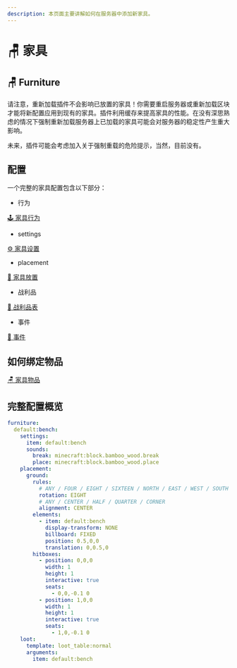 ```yaml
---
description: 本页面主要讲解如何在服务器中添加新家具。
---
```


# 🪑 家具

## 🪑 Furniture

请注意，重新加载插件不会影响已放置的家具！你需要重启服务器或重新加载区块才能将新配置应用到现有的家具。插件利用缓存来提高家具的性能。在没有深思熟虑的情况下强制重新加载服务器上已加载的家具可能会对服务器的稳定性产生重大影响。

未来，插件可能会考虑加入关于强制重载的危险提示，当然，目前没有。

## 配置 <a href="#sections-to-configure" id="sections-to-configure"></a>

一个完整的家具配置包含以下部分：

* 行为

[🕹️ 家具行为](https://mo-mi.gitbook.io/xiaomomi-plugins/craftengine/plugin-wiki/craftengine/add-new-contents/furniture/furniture-behaviors)

* settings

[⚙️ 家具设置](https://mo-mi.gitbook.io/xiaomomi-plugins/craftengine/plugin-wiki/craftengine/add-new-contents/furniture/furniture-settings)

* placement

[📍 家具放置](https://mo-mi.gitbook.io/xiaomomi-plugins/craftengine/plugin-wiki/craftengine/add-new-contents/furniture/furniture-placement)

* 战利品

[💎 战利品表](https://mo-mi.gitbook.io/xiaomomi-plugins/craftengine/plugin-wiki/craftengine/add-new-contents/loot-table)

* 事件

[🪇 事件](https://mo-mi.gitbook.io/xiaomomi-plugins/craftengine/plugin-wiki/craftengine/add-new-contents/events)

## 如何绑定物品 <a href="#how-to-bind-items" id="how-to-bind-items"></a>

[🪑 家具物品](https://mo-mi.gitbook.io/xiaomomi-plugins/craftengine/plugin-wiki/craftengine/add-new-contents/items/item-behaviors/furniture-item)

## 完整配置概览 <a href="#full-config-overview" id="full-config-overview"></a>

```yaml
furniture:
  default:bench:
    settings:
      item: default:bench
      sounds:
        break: minecraft:block.bamboo_wood.break
        place: minecraft:block.bamboo_wood.place
    placement:
      ground:
        rules:
          # ANY / FOUR / EIGHT / SIXTEEN / NORTH / EAST / WEST / SOUTH
          rotation: EIGHT
          # ANY / CENTER / HALF / QUARTER / CORNER
          alignment: CENTER
        elements:
          - item: default:bench
            display-transform: NONE
            billboard: FIXED
            position: 0.5,0,0
            translation: 0,0.5,0
        hitboxes:
          - position: 0,0,0
            width: 1
            height: 1
            interactive: true
            seats:
              - 0,0,-0.1 0
          - position: 1,0,0
            width: 1
            height: 1
            interactive: true
            seats:
              - 1,0,-0.1 0
    loot:
      template: loot_table:normal
      arguments:
        item: default:bench
```
